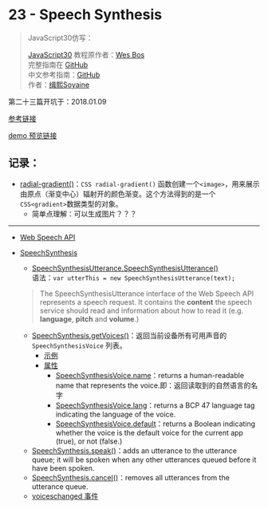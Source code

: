 # 23 - Speech Synthesis

> JavaScript30仿写：
>
> [JavaScript30](https://javascript30.com) 教程原作者：[Wes Bos](https://github.com/wesbos)    
> 完整指南在 [GitHub](https://github.com/soyaine/JavaScript30)  
> 中文参考指南：[GitHub](https://github.com/soyaine/JavaScript30)  
> 作者：[缉熙Soyaine](https://github.com/soyaine)

第二十三篇开坑于：2018.01.09

[参考链接](https://github.com/soyaine/JavaScript30/tree/master/23%20-%20Speech%20Synthesis)

[demo 预览链接](https://hehe1111.github.io/js_demo/js30/23%20-%20Speech%20Synthesis/)

## 记录：
- [radial-gradient()](https://developer.mozilla.org/zh-CN/docs/Web/CSS/radial-gradient)：`CSS radial-gradient()` 函数创建一个`<image>`，用来展示由原点（渐变中心）辐射开的颜色渐变。这个方法得到的是一个`CSS<gradient>`数据类型的对象。
    - 简单点理解：可以生成图片？？？

---

- [Web Speech API](https://developer.mozilla.org/zh-CN/docs/Web/API/Web_Speech_API)
- [SpeechSynthesis](https://developer.mozilla.org/zh-CN/docs/Web/API/SpeechSynthesis)
    - [SpeechSynthesisUtterance.SpeechSynthesisUtterance()](https://developer.mozilla.org/en-US/docs/Web/API/SpeechSynthesisUtterance/SpeechSynthesisUtterance)  
    语法：`var utterThis = new SpeechSynthesisUtterance(text);`  
    > The SpeechSynthesisUtterance interface of the Web Speech API represents a speech request. It contains the **content** the speech service should read and information about how to read it (e.g. **language**, **pitch** and **volume**.)

    - [SpeechSynthesis.getVoices()](https://developer.mozilla.org/zh-CN/docs/Web/API/SpeechSynthesis#%E6%96%B9%E6%B3%95)：返回当前设备所有可用声音的 `SpeechSynthesisVoice` 列表。
        - [示例](https://developer.mozilla.org/zh-CN/docs/Web/API/SpeechSynthesis/getVoices#Example)
        - [属性](https://developer.mozilla.org/en-US/docs/Web/API/SpeechSynthesisVoice#Properties)
            - [SpeechSynthesisVoice.name](https://developer.mozilla.org/en-US/docs/Web/API/SpeechSynthesisVoice/name)：returns a human-readable name that represents the voice.即：返回读取到的自然语言的名字
            - [SpeechSynthesisVoice.lang](https://developer.mozilla.org/en-US/docs/Web/API/SpeechSynthesisVoice/lang)：returns a BCP 47 language tag indicating the language of the voice.
            - [SpeechSynthesisVoice.default](https://developer.mozilla.org/en-US/docs/Web/API/SpeechSynthesisVoice/default)：returns a Boolean indicating whether the voice is the default voice for the current app (true), or not (false.)
    - [SpeechSynthesis.speak()](https://developer.mozilla.org/en-US/docs/Web/API/SpeechSynthesis/speak)：adds an utterance to the utterance queue; it will be spoken when any other utterances queued before it have been spoken.
    - [SpeechSynthesis.cancel()](https://developer.mozilla.org/en-US/docs/Web/API/SpeechSynthesis/cancel)：removes all utterances from the utterance queue.
    - [voiceschanged 事件](https://developer.mozilla.org/en-US/docs/Web/Events/voiceschanged)
